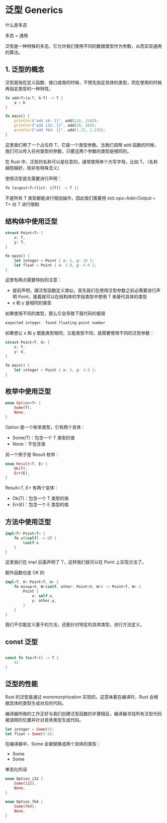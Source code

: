 # 泛型 Generics

什么是多态

多态 = 通用

泛型是一种特殊的多态，它允许我们使用不同的数据类型作为参数，从而实现通用的算法。

## 1. 泛型的概念

泛型是指在定义函数、接口或类的时候，不预先指定具体的类型，而在使用的时候再指定类型的一种特性。

```rust
fn add<T>(a:T, b:T) -> T {
    a + b
}

fn main() {
    println!("add i8: {}", add(2i8, 3i8));
    println!("add i32: {}", add(20, 30));
    println!("add f64: {}", add(1.23, 1.23));
}
```

这里我们用了一个占位符 T，它是一个类型参数。当我们调用 add 函数的时候，我们可以传入任何类型的参数，只要这两个参数的类型是相同的。

在 Rust 中，泛型的名称可以是任意的，通常使用单个大写字母，比如 T。（名称越短越好，除非有特殊含义）

使用泛型首先需要进行声明：

```rust
fn largest<T>(list: &[T]) -> T {}
```

不是所有 T 类型都能进行相加操作，因此我们需要用 std::ops::Add<Output = T> 对 T 进行限制

## 结构体中使用泛型

```rust
struct Point<T> {
    x: T,
    y: T,
}

fn main() {
    let integer = Point { x: 5, y: 10 };
    let float = Point { x: 1.0, y: 4.0 };
}
```

这里有两点需要特别的注意：

- 提前声明，跟泛型函数定义类似，首先我们在使用泛型参数之前必需要进行声明 Point<T>，接着就可以在结构体的字段类型中使用 T 来替代具体的类型
- x 和 y 是相同的类型

如果使用不同的类型，那么它会导致下面代码的报错

```rust
expected integer, found floating-point number
```

如果想让 x 和 y 既能类型相同，又能类型不同，就需要使用不同的泛型参数：

```rust
struct Point<T, U> {
    x: T,
    y: U,
}

fn main() {
    let integer = Point { x: 5, y: 4.0 };
}
```

## 枚举中使用泛型

```rust
enum Option<T> {
    Some(T),
    None,
}
```

Option<T> 是一个枚举类型，它有两个变体：

- Some(T)：包含一个 T 类型的值
- None：不包含值

另一个例子是 Result 枚举：

```rust
enum Result<T, E> {
    Ok(T),
    Err(E),
}
```

Result<T, E> 有两个变体：

- Ok(T)：包含一个 T 类型的值
- Err(E)：包含一个 E 类型的值

## 方法中使用泛型

```rust
impl<T> Point<T> {
    fn x(&self) -> &T {
        &self.x
    }
}
```

这里我们在 impl 后面声明了 T，这样我们就可以在 Point<T> 上实现方法了。

额外函数也是 OK 的

```rust
impl<T, U> Point<T, U> {
    fn mixup<V, W>(self, other: Point<V, W>) -> Point<T, W> {
        Point {
            x: self.x,
            y: other.y,
        }
    }
}
```

我们不仅能定义基于<T>的方法，还能针对特定的具体类型，进行方法定义。

## const 泛型

```rust

const fn foo<T>() -> T {
    42
}
```

## 泛型的性能

Rust 的泛型是通过 monomorphization 实现的，这意味着在编译时，Rust 会根据具体的类型生成对应的代码。

编译器所做的工作正好与我们创建泛型函数的步骤相反，编译器寻找所有泛型代码被调用的位置并针对具体类型生成代码。

```rust
let integer = Some(5);
let float = Some(5.0);
```

在编译器中，Some<T> 会被替换成两个具体的类型：

- Some<i32>
- Some<f64>

单态化的话

```rust
enum Option_i32 {
    Some(i32),
    None,
}

enum Option_f64 {
    Some(f64),
    None,
}
```

